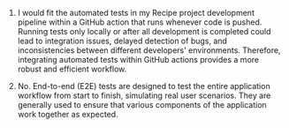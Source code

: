 1. I would fit the automated tests in my Recipe project development pipeline within a GitHub action that runs whenever code is pushed. Running tests only locally or after all development is completed could lead to integration issues, delayed detection of bugs, and inconsistencies between different developers' environments. Therefore, integrating automated tests within GitHub actions provides a more robust and efficient workflow.

2. No. End-to-end (E2E) tests are designed to test the entire application workflow from start to finish, simulating real user scenarios. They are generally used to ensure that various components of the application work together as expected.
